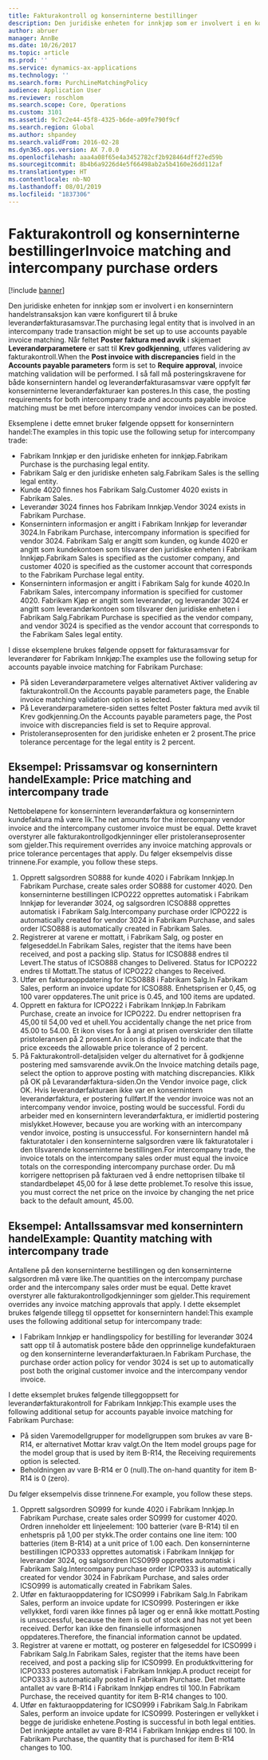 ```yaml
---
title: Fakturakontroll og konserninterne bestillinger
description: Den juridiske enheten for innkjøp som er involvert i en konsernintern handelstransaksjon kan være konfigurert til å bruke leverandørfakturasamsvar. I så fall må posteringskravene for både konsernintern handel og leverandørfakturasamsvar være oppfylt før konserninterne leverandørfakturaer kan posteres.
author: abruer
manager: AnnBe
ms.date: 10/26/2017
ms.topic: article
ms.prod: ''
ms.service: dynamics-ax-applications
ms.technology: ''
ms.search.form: PurchLineMatchingPolicy
audience: Application User
ms.reviewer: roschlom
ms.search.scope: Core, Operations
ms.custom: 3101
ms.assetid: 9c7c2e44-45f8-4325-b6de-a09fe790f9cf
ms.search.region: Global
ms.author: shpandey
ms.search.validFrom: 2016-02-28
ms.dyn365.ops.version: AX 7.0.0
ms.openlocfilehash: aaa4a08f65e4a3452782cf2b928464dff27ed59b
ms.sourcegitcommit: 8b4b6a9226d4e5f66498ab2a5b4160e26dd112af
ms.translationtype: HT
ms.contentlocale: nb-NO
ms.lasthandoff: 08/01/2019
ms.locfileid: "1837306"
---
```

# <a name="invoice-matching-and-intercompany-purchase-orders"></a><span data-ttu-id="6808a-104">Fakturakontroll og konserninterne bestillinger</span><span class="sxs-lookup"><span data-stu-id="6808a-104">Invoice matching and intercompany purchase orders</span></span>

[!include [banner](../includes/banner.md)]

<span data-ttu-id="6808a-105">Den juridiske enheten for innkjøp som er involvert i en konsernintern handelstransaksjon kan være konfigurert til å bruke leverandørfakturasamsvar.</span><span class="sxs-lookup"><span data-stu-id="6808a-105">The purchasing legal entity that is involved in an intercompany trade transaction might be set up to use accounts payable invoice matching.</span></span> <span data-ttu-id="6808a-106">Når feltet **Poster faktura med avvik** i skjemaet **Leverandørparametere** er satt til **Krev godkjenning**, utføres validering av fakturakontroll.</span><span class="sxs-lookup"><span data-stu-id="6808a-106">When the **Post invoice with discrepancies** field in the **Accounts payable parameters** form is set to **Require approval**, invoice matching validation will be performed.</span></span> <span data-ttu-id="6808a-107">I så fall må posteringskravene for både konsernintern handel og leverandørfakturasamsvar være oppfylt før konserninterne leverandørfakturaer kan posteres.</span><span class="sxs-lookup"><span data-stu-id="6808a-107">In this case, the posting requirements for both intercompany trade and accounts payable invoice matching must be met before intercompany vendor invoices can be posted.</span></span>

<span data-ttu-id="6808a-108">Eksemplene i dette emnet bruker følgende oppsett for konsernintern handel:</span><span class="sxs-lookup"><span data-stu-id="6808a-108">The examples in this topic use the following setup for intercompany trade:</span></span>
-   <span data-ttu-id="6808a-109">Fabrikam Innkjøp er den juridiske enheten for innkjøp.</span><span class="sxs-lookup"><span data-stu-id="6808a-109">Fabrikam Purchase is the purchasing legal entity.</span></span>
-   <span data-ttu-id="6808a-110">Fabrikam Salg er den juridiske enheten salg.</span><span class="sxs-lookup"><span data-stu-id="6808a-110">Fabrikam Sales is the selling legal entity.</span></span>
-   <span data-ttu-id="6808a-111">Kunde 4020 finnes hos Fabrikam Salg.</span><span class="sxs-lookup"><span data-stu-id="6808a-111">Customer 4020 exists in Fabrikam Sales.</span></span>
-   <span data-ttu-id="6808a-112">Leverandør 3024 finnes hos Fabrikam Innkjøp.</span><span class="sxs-lookup"><span data-stu-id="6808a-112">Vendor 3024 exists in Fabrikam Purchase.</span></span>
-   <span data-ttu-id="6808a-113">Konsernintern informasjon er angitt i Fabrikam Innkjøp for leverandør 3024.</span><span class="sxs-lookup"><span data-stu-id="6808a-113">In Fabrikam Purchase, intercompany information is specified for vendor 3024.</span></span> <span data-ttu-id="6808a-114">Fabrikam Salg er angitt som kunden, og kunde 4020 er angitt som kundekontoen som tilsvarer den juridiske enheten i Fabrikam Innkjøp.</span><span class="sxs-lookup"><span data-stu-id="6808a-114">Fabrikam Sales is specified as the customer company, and customer 4020 is specified as the customer account that corresponds to the Fabrikam Purchase legal entity.</span></span>
-   <span data-ttu-id="6808a-115">Konsernintern informasjon er angitt i Fabrikam Salg for kunde 4020.</span><span class="sxs-lookup"><span data-stu-id="6808a-115">In Fabrikam Sales, intercompany information is specified for customer 4020.</span></span> <span data-ttu-id="6808a-116">Fabrikam Kjøp er angitt som leverandør, og leverandør 3024 er angitt som leverandørkontoen som tilsvarer den juridiske enheten i Fabrikam Salg.</span><span class="sxs-lookup"><span data-stu-id="6808a-116">Fabrikam Purchase is specified as the vendor company, and vendor 3024 is specified as the vendor account that corresponds to the Fabrikam Sales legal entity.</span></span>

<span data-ttu-id="6808a-117">I disse eksemplene brukes følgende oppsett for fakturasamsvar for leverandører for Fabrikam Innkjøp:</span><span class="sxs-lookup"><span data-stu-id="6808a-117">The examples use the following setup for accounts payable invoice matching for Fabrikam Purchase:</span></span>
-   <span data-ttu-id="6808a-118">På siden Leverandørparametere velges alternativet Aktiver validering av fakturakontroll.</span><span class="sxs-lookup"><span data-stu-id="6808a-118">On the Accounts payable parameters page, the Enable invoice matching validation option is selected.</span></span>
-   <span data-ttu-id="6808a-119">På Leverandørparametere-siden settes feltet Poster faktura med avvik til Krev godkjenning.</span><span class="sxs-lookup"><span data-stu-id="6808a-119">On the Accounts payable parameters page, the Post invoice with discrepancies field is set to Require approval.</span></span>
-   <span data-ttu-id="6808a-120">Pristoleranseprosenten for den juridiske enheten er 2 prosent.</span><span class="sxs-lookup"><span data-stu-id="6808a-120">The price tolerance percentage for the legal entity is 2 percent.</span></span>

## <a name="example-price-matching-and-intercompany-trade"></a><span data-ttu-id="6808a-121"> Eksempel: Prissamsvar og konsernintern handel</span><span class="sxs-lookup"><span data-stu-id="6808a-121">Example: Price matching and intercompany trade</span></span>
<span data-ttu-id="6808a-122">Nettobeløpene for konsernintern leverandørfaktura og konsernintern kundefaktura må være lik.</span><span class="sxs-lookup"><span data-stu-id="6808a-122">The net amounts for the intercompany vendor invoice and the intercompany customer invoice must be equal.</span></span> <span data-ttu-id="6808a-123">Dette kravet overstyrer alle fakturakontrollgodkjenninger eller pristoleranseprosenter som gjelder.</span><span class="sxs-lookup"><span data-stu-id="6808a-123">This requirement overrides any invoice matching approvals or price tolerance percentages that apply.</span></span> <span data-ttu-id="6808a-124">Du følger eksempelvis disse trinnene.</span><span class="sxs-lookup"><span data-stu-id="6808a-124">For example, you follow these steps.</span></span>
1.  <span data-ttu-id="6808a-125">Opprett salgsordren SO888 for kunde 4020 i Fabrikam Innkjøp.</span><span class="sxs-lookup"><span data-stu-id="6808a-125">In Fabrikam Purchase, create sales order SO888 for customer 4020.</span></span> <span data-ttu-id="6808a-126">Den konserninterne bestillingen ICPO222 opprettes automatisk i Fabrikam Innkjøp for leverandør 3024, og salgsordren ICSO888 opprettes automatisk i Fabrikam Salg.</span><span class="sxs-lookup"><span data-stu-id="6808a-126">Intercompany purchase order ICPO222 is automatically created for vendor 3024 in Fabrikam Purchase, and sales order ICSO888 is automatically created in Fabrikam Sales.</span></span>
2.  <span data-ttu-id="6808a-127">Registrerer at varene er mottatt, i Fabrikam Salg, og poster en følgeseddel.</span><span class="sxs-lookup"><span data-stu-id="6808a-127">In Fabrikam Sales, register that the items have been received, and post a packing slip.</span></span> <span data-ttu-id="6808a-128">Status for ICSO888 endres til Levert.</span><span class="sxs-lookup"><span data-stu-id="6808a-128">The status of ICSO888 changes to Delivered.</span></span> <span data-ttu-id="6808a-129">Status for ICPO222 endres til Mottatt.</span><span class="sxs-lookup"><span data-stu-id="6808a-129">The status of ICPO222 changes to Received.</span></span>
3.  <span data-ttu-id="6808a-130">Utfør en fakturaoppdatering for ICSO888 i Fabrikam Salg.</span><span class="sxs-lookup"><span data-stu-id="6808a-130">In Fabrikam Sales, perform an invoice update for ICSO888.</span></span> <span data-ttu-id="6808a-131">Enhetsprisen er 0,45, og 100 varer oppdateres.</span><span class="sxs-lookup"><span data-stu-id="6808a-131">The unit price is 0.45, and 100 items are updated.</span></span>
4.  <span data-ttu-id="6808a-132">Opprett en faktura for ICPO222 i Fabrikam Innkjøp.</span><span class="sxs-lookup"><span data-stu-id="6808a-132">In Fabrikam Purchase, create an invoice for ICPO222.</span></span> <span data-ttu-id="6808a-133">Du endrer nettoprisen fra 45,00 til 54,00 ved et uhell.</span><span class="sxs-lookup"><span data-stu-id="6808a-133">You accidentally change the net price from 45.00 to 54.00.</span></span> <span data-ttu-id="6808a-134">Et ikon vises for å angi at prisen overskrider den tillatte pristoleransen på 2 prosent.</span><span class="sxs-lookup"><span data-stu-id="6808a-134">An icon is displayed to indicate that the price exceeds the allowable price tolerance of 2 percent.</span></span>
5.  <span data-ttu-id="6808a-135">På Fakturakontroll-detaljsiden velger du alternativet for å godkjenne postering med samsvarende avvik.</span><span class="sxs-lookup"><span data-stu-id="6808a-135">On the Invoice matching details page, select the option to approve posting with matching discrepancies.</span></span> <span data-ttu-id="6808a-136">Klikk på OK på Levarandørfaktura-siden.</span><span class="sxs-lookup"><span data-stu-id="6808a-136">On the Vendor invoice page, click OK.</span></span> <span data-ttu-id="6808a-137">Hvis leverandørfakturaen ikke var en konsernintern leverandørfaktura, er postering fullført.</span><span class="sxs-lookup"><span data-stu-id="6808a-137">If the vendor invoice was not an intercompany vendor invoice, posting would be successful.</span></span> <span data-ttu-id="6808a-138">Fordi du arbeider med en konsernintern leverandørfaktura, er imidlertid postering mislykket.</span><span class="sxs-lookup"><span data-stu-id="6808a-138">However, because you are working with an intercompany vendor invoice, posting is unsuccessful.</span></span> <span data-ttu-id="6808a-139">For konsernintern handel må fakturatotaler i den konserninterne salgsordren være lik fakturatotaler i den tilsvarende konserninterne bestillingen.</span><span class="sxs-lookup"><span data-stu-id="6808a-139">For intercompany trade, the invoice totals on the intercompany sales order must equal the invoice totals on the corresponding intercompany purchase order.</span></span> <span data-ttu-id="6808a-140">Du må korrigere nettoprisen på fakturaen ved å endre nettoprisen tilbake til standardbeløpet 45,00 for å løse dette problemet.</span><span class="sxs-lookup"><span data-stu-id="6808a-140">To resolve this issue, you must correct the net price on the invoice by changing the net price back to the default amount, 45.00.</span></span>

## <a name="example-quantity-matching-with-intercompany-trade"></a><span data-ttu-id="6808a-141"> Eksempel: Antallssamsvar med konsernintern handel</span><span class="sxs-lookup"><span data-stu-id="6808a-141">Example: Quantity matching with intercompany trade</span></span>
<span data-ttu-id="6808a-142">Antallene på den konserninterne bestillingen og den konserninterne salgsordren må være like.</span><span class="sxs-lookup"><span data-stu-id="6808a-142">The quantities on the intercompany purchase order and the intercompany sales order must be equal.</span></span> <span data-ttu-id="6808a-143">Dette kravet overstyrer alle fakturakontrollgodkjenninger som gjelder.</span><span class="sxs-lookup"><span data-stu-id="6808a-143">This requirement overrides any invoice matching approvals that apply.</span></span> <span data-ttu-id="6808a-144">I dette eksemplet brukes følgende tillegg til oppsettet for konsernintern handel:</span><span class="sxs-lookup"><span data-stu-id="6808a-144">This example uses the following additional setup for intercompany trade:</span></span>
-   <span data-ttu-id="6808a-145">I Fabrikam Innkjøp er handlingspolicy for bestilling for leverandør 3024 satt opp til å automatisk postere både den opprinnelige kundefakturaen og den konserninterne leverandørfakturaen.</span><span class="sxs-lookup"><span data-stu-id="6808a-145">In Fabrikam Purchase, the purchase order action policy for vendor 3024 is set up to automatically post both the original customer invoice and the intercompany vendor invoice.</span></span>

<span data-ttu-id="6808a-146">I dette eksemplet brukes følgende tilleggoppsett for leverandørfakturakontroll for Fabrikam Innkjøp:</span><span class="sxs-lookup"><span data-stu-id="6808a-146">This example uses the following additional setup for accounts payable invoice matching for Fabrikam Purchase:</span></span>
-   <span data-ttu-id="6808a-147">På siden Varemodellgrupper for modellgruppen som brukes av vare B-R14, er alternativet Mottar krav valgt.</span><span class="sxs-lookup"><span data-stu-id="6808a-147">On the Item model groups page for the model group that is used by item B-R14, the Receiving requirements option is selected.</span></span>
-   <span data-ttu-id="6808a-148">Beholdningen av vare B-R14 er 0 (null).</span><span class="sxs-lookup"><span data-stu-id="6808a-148">The on-hand quantity for item B-R14 is 0 (zero).</span></span>

<span data-ttu-id="6808a-149">Du følger eksempelvis disse trinnene.</span><span class="sxs-lookup"><span data-stu-id="6808a-149">For example, you follow these steps.</span></span>
1.  <span data-ttu-id="6808a-150">Opprett salgsordren SO999 for kunde 4020 i Fabrikam Innkjøp.</span><span class="sxs-lookup"><span data-stu-id="6808a-150">In Fabrikam Purchase, create sales order SO999 for customer 4020.</span></span> <span data-ttu-id="6808a-151">Ordren inneholder ett linjeelement: 100 batterier (vare B-R14) til en enhetspris på 1,00 per stykk.</span><span class="sxs-lookup"><span data-stu-id="6808a-151">The order contains one line item: 100 batteries (item B-R14) at a unit price of 1.00 each.</span></span> <span data-ttu-id="6808a-152">Den konserninterne bestillingen ICPO333 opprettes automatisk i Fabrikam Innkjøp for leverandør 3024, og salgsordren ICSO999 opprettes automatisk i Fabrikam Salg.</span><span class="sxs-lookup"><span data-stu-id="6808a-152">Intercompany purchase order ICPO333 is automatically created for vendor 3024 in Fabrikam Purchase, and sales order ICSO999 is automatically created in Fabrikam Sales.</span></span>
2.  <span data-ttu-id="6808a-153">Utfør en fakturaoppdatering for ICSO999 i Fabrikam Salg.</span><span class="sxs-lookup"><span data-stu-id="6808a-153">In Fabrikam Sales, perform an invoice update for ICSO999.</span></span> <span data-ttu-id="6808a-154">Posteringen er ikke vellykket, fordi varen ikke finnes på lager og er ennå ikke mottatt.</span><span class="sxs-lookup"><span data-stu-id="6808a-154">Posting is unsuccessful, because the item is out of stock and has not yet been received.</span></span> <span data-ttu-id="6808a-155">Derfor kan ikke den finansielle informasjonen oppdateres.</span><span class="sxs-lookup"><span data-stu-id="6808a-155">Therefore, the financial information cannot be updated.</span></span>
3.  <span data-ttu-id="6808a-156">Registrer at varene er mottatt, og posterer en følgeseddel for ICSO999 i Fabrikam Salg.</span><span class="sxs-lookup"><span data-stu-id="6808a-156">In Fabrikam Sales, register that the items have been received, and post a packing slip for ICSO999.</span></span> <span data-ttu-id="6808a-157">En produktkvittering for ICPO333 posteres automatisk i Fabrikam Innkjøp.</span><span class="sxs-lookup"><span data-stu-id="6808a-157">A product receipt for ICPO333 is automatically posted in Fabrikam Purchase.</span></span> <span data-ttu-id="6808a-158">Det mottatte antallet av vare B-R14 i Fabrikam Innkjøp endres til 100.</span><span class="sxs-lookup"><span data-stu-id="6808a-158">In Fabrikam Purchase, the received quantity for item B-R14 changes to 100.</span></span>
4.  <span data-ttu-id="6808a-159">Utfør en fakturaoppdatering for ICSO999 i Fabrikam Salg.</span><span class="sxs-lookup"><span data-stu-id="6808a-159">In Fabrikam Sales, perform an invoice update for ICSO999.</span></span> <span data-ttu-id="6808a-160">Posteringen er vellykket i begge de juridiske enhetene.</span><span class="sxs-lookup"><span data-stu-id="6808a-160">Posting is successful in both legal entities.</span></span> <span data-ttu-id="6808a-161">Det innkjøpte antallet av vare B-R14 i Fabrikam Innkjøp endres til 100. </span><span class="sxs-lookup"><span data-stu-id="6808a-161">In Fabrikam Purchase, the quantity that is purchased for item B-R14 changes to 100.</span></span>






